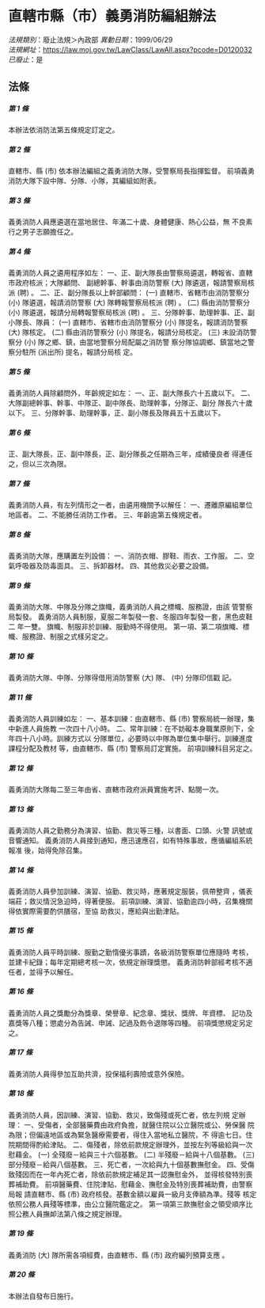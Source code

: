 # 直轄市縣（市）義勇消防編組辦法

*法規類別*：廢止法規＞內政部
*異動日期*：1999/06/29  
*法規網址*：https://law.moj.gov.tw/LawClass/LawAll.aspx?pcode=D0120032
*已廢止*：是


## 法條
##### 第 1 條
本辦法依消防法第五條規定訂定之。

##### 第 2 條
直轄市、縣 (市) 依本辦法編組之義勇消防大隊，受警察局長指揮監督。
前項義勇消防大隊下設中隊、分隊、小隊，其編組如附表。

##### 第 3 條
義勇消防人員應遴選在當地居住、年滿二十歲、身體健康、熱心公益，無
不良素行之男子志願擔任之。

##### 第 4 條
義勇消防人員之遴用程序如左：
一、正、副大隊長由警察局遴選，轉報省、直轄市政府核派；大隊顧問、
    副總幹事、幹事由消防警察 (大) 隊遴選，報請警察局核派 (聘) 。
二、正、副分隊長以上幹部顧問：
 (一) 直轄市、省轄市由消防警察分 (小) 隊遴選，報請消防警察 (大)
      隊轉報警察局核派 (聘) 。
 (二) 縣由消防警察分 (小) 隊遴選，報請分局轉報警察局核派 (聘) 。
三、分隊幹事、助理幹事、正、副小隊長、隊員：
 (一) 直轄市、省轄市由消防警察分 (小) 隊提名，報請消防警察 (大)
      隊核定。
 (二) 縣由消防警察分 (小) 隊提名，報請分局核定。
 (三) 未設消防警察分 (小) 隊之鄉、鎮，由當地警察分局配屬之消防警
      察分隊協調鄉、鎮當地之警察分駐所 (派出所) 提名，報請分局核
      定。


##### 第 5 條
義勇消防人員除顧問外，年齡規定如左：
一、正、副大隊長六十五歲以下。
二、大隊副總幹事、幹事、中隊正、副中隊長、助理幹事，分隊正、副分
    隊長六十歲以下。
三、分隊幹事、助理幹事，正、副小隊長及隊員五十五歲以下。


##### 第 6 條
正、副大隊長，正、副中隊長，正、副分隊長之任期為三年，成績優良者
得連任之，但以三次為限。

##### 第 7 條
義勇消防人員，有左列情形之一者，由遴用機關予以解任：
一、遷離原編組單位地區者。
二、不能勝任消防工作者。
三、年齡逾第五條規定者。


##### 第 8 條
義勇消防大隊，應購置左列設備：
一、消防衣帽、膠鞋、雨衣、工作服。
二、空氣呼吸器及防毒面具。
三、拆卸器材。
四、其他救災必要之設備。


##### 第 9 條
義勇消防大隊、中隊及分隊之旗幟，義勇消防人員之標幟、服務證，由該
管警察局製發。
義勇消防人員制服，夏服二年製發一套、冬服四年製發一套，黑色皮鞋二
年一雙。
旗幟、制服非於訓練、服勤時不得使用。
第一項、第二項旗幟、標幟、服務證、制服之式樣另定之。

##### 第 10 條
義勇消防大隊、中隊、分隊得借用消防警察 (大) 隊、 (中) 分隊印信戳
記。

##### 第 11 條
義勇消防人員訓練如左：
一、基本訓練：由直轄市、縣 (市) 警察局統一辦理，集中新進人員施教
    一次四十八小時。
二、常年訓練：在不妨礙本身職業原則下，全年四十八小時。訓練方式以
    分隊單位，必要時以中隊為單位集中舉行。訓練進度課程分配及教材
    等，由直轄市、縣 (市) 警察局訂定實施。
前項訓練科目另定之。


##### 第 12 條
義勇消防大隊每二至三年由省、直轄市政府派員實施考評、點閱一次。

##### 第 13 條
義勇消防人員之勤務分為演習、協勤、救災等三種，以書面、口頭、火警
訊號或音響通知。
義勇消防人員接到通知，應迅速應召，如有特殊事故，應循編組系統報准
後，始得免除召集。

##### 第 14 條
義勇消防人員參加訓練、演習、協勤、救災時，應著規定服裝，佩帶整齊
，儀表端莊；救災情況急迫時，得著便服。
前項訓練、演習、協勤逾四小時，召集機關得依實際需要酌供膳宿，至協
助救災，應給與出勤津貼。

##### 第 15 條
義勇消防人員平時訓練、服勤之勤惰優劣事蹟，各級消防警察單位應隨時
考核，並建卡紀錄；每年定期總考核一次，依規定辦理獎懲。
義勇消防幹部經考核不適任者，並得予以解任。

##### 第 16 條
義勇消防人員之獎勵分為獎章、榮譽章、紀念章、獎狀、獎牌、年資標、
記功及嘉獎等八種；懲處分為告誡、申誡、記過及飭令退隊等四種。
前項獎懲規定另定之。

##### 第 17 條
義勇消防人員得參加互助共濟，投保福利壽險或意外保險。

##### 第 18 條
義勇消防人員，因訓練、演習、協勤、救災，致傷殘或死亡者，依左列規
定辦理：
一、受傷者，全部醫藥費由政府負擔，就醫住院以公立醫院或公、勞保醫
    院為限；但偏遠地區或為緊急醫療需要者，得住入當地私立醫院，不
    得逾七日。住院期間得酌給津貼。
二、傷殘者，除依前款規定辦理外，並按左列等級給與一次慰藉金。
 (一) 全殘廢－給與三十六個基數。
 (二) 半殘廢－給與十八個基數。
 (三) 部分殘廢－給與八個基數。
三、死亡者，一次給與九十個基數撫慰金。
四、受傷致殘因而在一年內死亡者，除依前款規定補足其一認撫慰金外，
    並得核發特別喪葬補助費。
前項醫藥費、住院津貼、慰藉金、撫慰金及特別喪葬補助費，由警察局報
請直轄市、縣 (市) 政府核發。基數金額以雇員一級月支俸額為準。殘等
核定依照公務人員殘等標準，由公立醫院鑑定之。
第一項第三款撫慰金之領受順序比照公務人員撫卹法第八條之規定辦理。


##### 第 19 條
義勇消防 (大) 隊所需各項經費，由直轄市、縣 (市) 政府編列預算支應
。

##### 第 20 條
本辦法自發布日施行。


